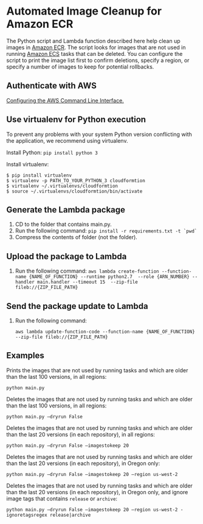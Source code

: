 # Automated Image Cleanup for Amazon ECR
The Python script and Lambda function described here help clean up images in [Amazon ECR](https://aws.amazon.com/ecr). The script looks for images that are not used in running [Amazon ECS](https://aws.amazon.com/ecs) tasks that can be deleted. You can configure the script to print the image list first to confirm deletions, specify a region, or specify a number of images to keep for potential rollbacks.

## Authenticate with AWS
[Configuring the AWS Command Line Interface.](http://docs.aws.amazon.com/cli/latest/userguide/cli-chap-getting-started.html)

## Use virtualenv for Python execution

To prevent any problems with your system Python version conflicting with the application, we recommend using virtualenv.

Install Python:
    `pip install python 3`

Install virtualenv:

    $ pip install virtualenv
    $ virtualenv -p PATH_TO_YOUR_PYTHON_3 cloudformtion
    $ virtualenv ~/.virtualenvs/cloudformtion
    $ source ~/.virtualenvs/cloudformtion/bin/activate
    
## Generate the Lambda package

1. CD to the folder that contains main.py.
1. Run the following command:
``pip install -r requirements.txt -t `pwd` ``
1. Compress the contents of folder (not the folder).
    
## Upload the package to Lambda

1. Run the following command:
`aws lambda create-function --function-name {NAME_OF_FUNCTION} --runtime python2.7 
--role {ARN_NUMBER} --handler main.handler --timeout 15 
--zip-file fileb://{ZIP_FILE_PATH}`
    
## Send the package update to Lambda

1. Run the following command:
    
    `aws lambda update-function-code --function-name {NAME_OF_FUNCTION} --zip-file fileb://{ZIP_FILE_PATH}`


## Examples
Prints the images that are not used by running tasks and which are older than the last 100 versions, in all regions:

`python main.py`


Deletes the images that are not used by running tasks and which are older than the last 100 versions, in all regions:

`python main.py –dryrun False`


Deletes the images that are not used by running tasks and which are older than the last 20 versions (in each repository), in all regions:

`python main.py –dryrun False –imagestokeep 20`


Deletes the images that are not used by running tasks and which are older than the last 20 versions (in each repository), in Oregon only:

`python main.py –dryrun False –imagestokeep 20 –region us-west-2`

Deletes the images that are not used by running tasks and which are older than the last 20 versions (in each repository), in Oregon only, and ignore image tags that contains `release` or `archive`:

`python main.py –dryrun False –imagestokeep 20 –region us-west-2 -ignoretagsregex release|archive`

